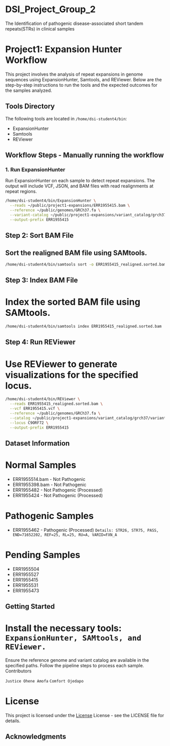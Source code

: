 # DSI_Project_Group_2
The Identification of pathogenic disease-associated short tandem repeats(STRs) in clinical samples



# Project1: Expansion Hunter Workflow

This project involves the analysis of repeat expansions in genome sequences using ExpansionHunter, Samtools, and REViewer. Below are the step-by-step instructions to run the tools and the expected outcomes for the samples analyzed.

## Tools Directory

The following tools are located in `/home/dsi-student4/bin`:

- ExpansionHunter
- Samtools
- REViewer

## Workflow Steps - Manually running the workflow

### 1. Run ExpansionHunter

Run ExpansionHunter on each sample to detect repeat expansions. The output will include VCF, JSON, and BAM files with read realignments at repeat regions.

```bash
/home/dsi-student4/bin/ExpansionHunter \
  --reads ~/public/project1-expansions/ERR1955415.bam \
  --reference ~/public/genomes/GRCh37.fa \
  --variant-catalog ~/public/project1-expansions/variant_catalog/grch37/variant_catalog.json \
  --output-prefix ERR1955415

```
## Step 2: Sort BAM File
## Sort the realigned BAM file using SAMtools.

```sh
/home/dsi-student4/bin/samtools sort -o ERR1955415_realigned.sorted.bam ERR1955415_realigned.bam
```
## Step 3: Index BAM File
# Index the sorted BAM file using SAMtools.

```sh
/home/dsi-student4/bin/samtools index ERR1955415_realigned.sorted.bam
```

## Step 4: Run REViewer
# Use REViewer to generate visualizations for the specified locus.

```sh
/home/dsi-student4/bin/REViewer \
  --reads ERR1955415_realigned.sorted.bam \
  --vcf ERR1955415.vcf \
  --reference ~/public/genomes/GRCh37.fa \
  --catalog ~/public/project1-expansions/variant_catalog/grch37/variant_catalog.json \
  --locus C9ORF72 \
  --output-prefix ERR1955415
  ```


## Dataset Information

# Normal Samples
- ERR1955514.bam - Not Pathogenic
- ERR1955398.bam - Not Pathogenic
- ERR1955482 - Not Pathogenic (Processed)
- ERR1955424 - Not Pathogenic (Processed)
# Pathogenic Samples
- ERR1955462 - Pathogenic (Processed)
```Details: STR26, STR75, PASS, END=71652202, REF=25, RL=25, RU=A, VARID=FXN_A```
# Pending Samples
- ERR1955504
- ERR1955527
- ERR1955415
- ERR1955531
- ERR1955473
## Getting Started

# Install the necessary tools: ```ExpansionHunter, SAMtools, and REViewer.```
Ensure the reference genome and variant catalog are available in the specified paths.
Follow the pipeline steps to process each sample.
Contributors

```Justice Ohene Amofa```
```Comfort Ojedapo```


# License
This project is licensed under the [License](http://www.apache.org/licenses/) License - see the LICENSE file for details.

## Acknowledgments

``` ```